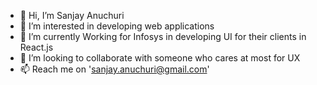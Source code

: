 - 👋 Hi, I’m Sanjay Anuchuri
- 👀 I’m interested in developing web applications
- 🌱 I’m currently Working for Infosys in developing UI for their clients in React.js
- 💞️ I’m looking to collaborate with someone who cares at most for UX
- 📫 Reach me on 'sanjay.anuchuri@gmail.com'

<!---
sanjaydell/sanjaydell is a ✨ special ✨ repository because its `README.md` (this file) appears on your GitHub profile.
You can click the Preview link to take a look at your changes.
--->

